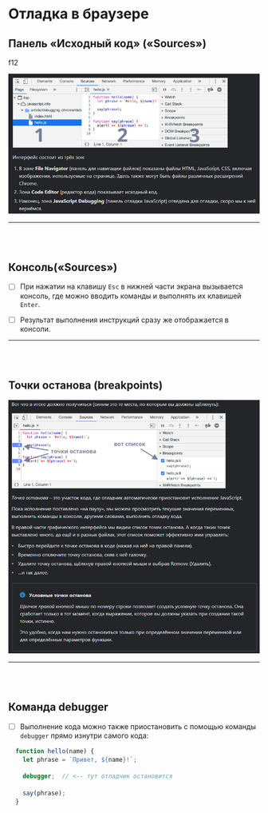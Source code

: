 # Отладка в браузере

<h2>Панель «Исходный код» («Sources»)</h2>
f12

![](https://github.com/acidshotgun/learn-js-vanilla/blob/master/LearnJS_3/3.1%20%D0%9E%D1%82%D0%BB%D0%B0%D0%B4%D0%BA%D0%B0%20%D0%B2%20%D0%B1%D1%80%D0%B0%D1%83%D0%B7%D0%B5%D1%80%D0%B5/img/raaa.jpg)

<hr>
<br>
<br>

<h2>Консоль(«Sources»)</h2>

- [ ] При нажатии на клавишу `Esc` в нижней части экрана вызывается консоль, где можно вводить команды и выполнять их клавишей `Enter`.

- [ ] Результат выполнения инструкций сразу же отображается в консоли.

<hr>
<br>
<br>

<h2>Точки останова (breakpoints)</h2>

![](https://github.com/acidshotgun/learn-js-vanilla/blob/master/LearnJS_3/3.1%20%D0%9E%D1%82%D0%BB%D0%B0%D0%B4%D0%BA%D0%B0%20%D0%B2%20%D0%B1%D1%80%D0%B0%D1%83%D0%B7%D0%B5%D1%80%D0%B5/img/faaa.jpg)

<hr>
<br>
<br>

<h2>Команда debugger</h2>

- [ ] Выполнение кода можно также приостановить с помощью команды `debugger` прямо изнутри самого кода:

```javascript
  function hello(name) {
    let phrase = `Привет, ${name}!`;
  
    debugger;  // <-- тут отладчик остановится
  
    say(phrase);
  }
```
